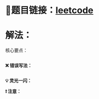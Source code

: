 # 🔗题目链接：[leetcode ]()

# 解法：

核心要点：

```C++

```

**❌ 错误写法：** 

```C++

```

**💡 灵光一闪：** 

**❗ 注意：** 
